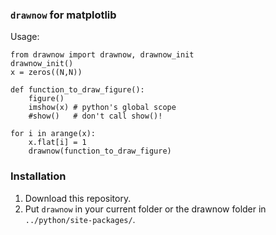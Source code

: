 
### `drawnow` for matplotlib

Usage:
    
    from drawnow import drawnow, drawnow_init
    drawnow_init()
    x = zeros((N,N))

    def function_to_draw_figure():
        figure()
        imshow(x) # python's global scope
        #show()   # don't call show()!

    for i in arange(x):
        x.flat[i] = 1
        drawnow(function_to_draw_figure)

### Installation
1. Download this repository.
2. Put `drawnow` in your current folder or the drawnow folder in
   `../python/site-packages/`.
